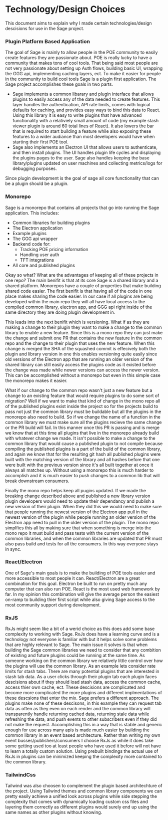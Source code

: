 # Technology/Design Choices
This document aims to explain why I made certain technologies/design descisions for use in the Sage project.

### Plugin Platform Based Application
The goal of Sage is mainly to allow people in the POE community to easily create features they are passionate about. POE is really lucky to have a community that makes tons of cool tools. That being said most people are not very passionate about setting up Auth flows, building basic UI, wrapping the GGG api, implementing caching layers, ect. To make it easier for people in the community to build cool tools Sage is a plugin first application. The Sage project accomplishes these goals in two parts. 

- Sage implements a common libarary and plugin interface that allows plugins to easily access any of the data needed to create features. This layer handles the authentication, API rate limits, comes with logical defaults for caching, and provides easy ways to bind this data to React. Using this library it is easy to write plugins that have advanced functionality with a relativiely small amount of code (my example stash viewer plugin is around 60 total lines of React). It also lowers the bar that is required to start building a feature while also exposing these features to a wider audiance than most developers would have when starting their first POE tool.
- Sage also implements an Electron UI that allows users to authenticate, and then install plugins. The UI handles plugin life cycles and displaying the plugins pages to the user. Sage also handles keeping the base library/plugins updated on user machines and collecting metrics/logs for debugging purposes.

Since plugin development is the goal of sage all core functionality that can be a plugin should be a plugin. 

### Monorepo
Sage is a monorepo that contains all projects that go into running the Sage application. This includes:
- Common libraries for building plugins
- The Electron application
- Example plugins
- The GGG api wrapper
- Backend code for:
  - Tracking POE pricing information
  - Handling user auth
  - TFT integrations
- All core and published plugins

Okay so what? What are the advantages of keeping all of these projects in one repo?
The main benifit is that at its core Sage is a shared library and a shared platform. Monorepos have a couple of properties that make building shared code easier. The first benifit is that having all of the code in one place makes sharing the code easier. In our case if all plugins are being developed within the main repo they will all have local access to the compiled common library, electron app, and GGG api right inside of the same directory they are doing plugin development in. 

This leads into the next benifit which is versioning. What if as they are making a change to their plugin they want to make a change to the common library to enable a new feature. Since this is a mono repo they can just make the change and submit one PR that contains the new feature in the common repo and the change to their plugin that uses the new feature. When this change is merged the SHA of the squashed commit is effecively both the plugin and library version in one this enables versioning quite easily since old versions of the Electron app that are running an older version of the shared library can still easily access the plugins code as it existed before the change was made while newer versions can access the newer version. This can be accomplished without a monorepo but even in this simple case the monorepo makes it easier. 

What if our change to the common repo wasn't just a new feature but a change to an existing feature that would require plugins to do some sort of migration? Well if we want to make that kind of change in the mono repo all of the published plugins exist inside the project so for the projects build to pass not just the common library must be buildable but all the plugins in the monorepo also need to build. So if we change the name of a function in the common library we must make sure all the plugins recieve the same change or the PR build will fail. In this manner once this PR is passing and is merge we know that at this time all plugins that live in the monorepo already build with whatever change we made. It isn't possible to make a change to the common library that would cause a published plugin to not compile because compiling the published plugins is a part of the build of the common library, and again we know that for the resulting git hash all published plugins were built with the matching version of the library and all hashes before that one were built with the previous version since it's all built together at once it always all matches up. Without using a monorepo this is much harder to accomplish and it is much easier to push changes to a common lib that will break downstream consumers. 

Finally the mono repo helps keep all pugins updated. If we made the breaking change described above and published a new library version plugin developers would need to update their dependancy and publish a new version of their plugin. When they did this we would need to make sure that people running the newest version of the Electron app pull in the newest version of the plugin while people running an older version of the Electron app need to pull in the older version of the plugin. The mono repo simplfies this all by making sure that when something is merge into the mono repo it must build and pass tests with the current version of the common libraries, and when the common libraries are updated that PR must also pass build and tests for all the consumers. In this way everyone stays in sync.

### React/Electron
One of Sage's main goals is to make the building of POE tools easier and more accessible to most people it can. React/Electron are a great combination for this goal. Electron be built to run on pretty much any computer that can also run POE. React is the most used web framework by far. In my opinion this combination will give the average person the easiest on-ramp to building thier first script while also giving Sage access to the most community support during development.


### RxJS
RxJs might seem like a bit of a werid choice as this does add some base complexity to working with Sage. RxJs does have a learning curve and is a technology not everyone is familiar with but it helps solve some problems that are highly relevant to Sage. The main issue it solves is that when building the Sage common libraries we need to consider that any combition of existing and future plugins could be running at the same time. As someone working on the common library we relatively little control over how the plugins will use the common library. As an example lets consider rate limits for stash tabs. There are many potential plugins that are interested in stash tab data. As a user clicks through their plugin tab each plugin faces descisions about if they should load stash data, access the common cache, access thier own cache, ect. These descisions are complicated and become more complicated the more plugins and different implmentations of these descsions that enter the mix. Sage prefers a different approach. The plugins make none of these descisons, in this example they can request tab data as often as they even on each render and the common library will transparently handle returning cached data, returning stale data while refreshing the data, and push events to other subscribers even if they did not make the request. Accomplishing this in a way that is stable and generic enough for use across many apis is made much easier by building the common library in an event based architecture. Rather than writing my own event busses/publishers/consumers I choose RxJs as while it does take some getting used too at least people who have used it before will not have to learn a totally custom solution. Using prebuilt bindings the actual use of RxJs in plugins can be minimized keeping the complexity more contained to the common library.

### TailwindCss
Tailwind was also choosen to complement the plugin based architechture of the project. Using Tailwind themes and common library components we can pretty easily achieve a unified look across plugins while side stepping the complexity that comes with dynamically loading custom css files and layering them correctly as different plugins would surely end up using the same names as other plugins without knowing.
